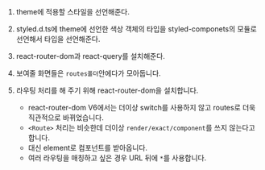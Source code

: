 1. theme에 적용할 스타일을 선언해준다.
2. styled.d.ts에 theme에 선언한 색상 객체의 타입을 styled-componets의 모듈로 선언해서 타입을 선언해준다.
3. react-router-dom과 react-query를 설치해준다.

4. 보여줄 화면들은 `routes폴더`안에다가 모아둡니다. 

5. 라우팅 처리를 해 주기 위해 react-router-dom을 설치합니다.
    - react-router-dom V6에서는 더이상 switch를 사용하지 않고 routes로 더욱 직관적으로 바뀌었습니다.
    - `<Route>` 처리는 비슷한데 더이상 `render/exact/component`를 쓰지 않는다고 합니다.
    - 대신 element로 컴포넌트를 받아옵니다. 
    - 여러 라우팅을 매칭하고 싶은 경우 URL 뒤에 `*`를 사용합니다.